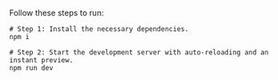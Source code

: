 
Follow these steps to run:
```
# Step 1: Install the necessary dependencies.
npm i

# Step 2: Start the development server with auto-reloading and an instant preview.
npm run dev
```
